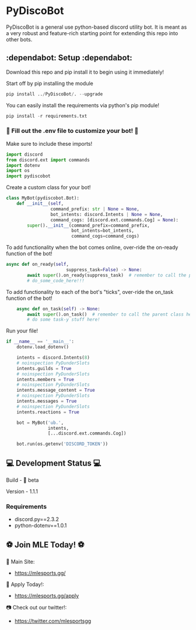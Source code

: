 # PyDiscoBot

PyDiscoBot is a general use python-based discord utility bot.
It is meant as a very robust and feature-rich starting point for extending this repo into other bots.

## :dependabot: Setup :dependabot:
Download this repo and pip install it to begin using it immediately!

Start off by pip installing the module
``` python
pip install ../PyDiscoBot/. --upgrade
```

You can easily install the requirements via python's pip module!
```python
pip install -r requirements.txt
```

### :memo: Fill out the .env file to customize your bot! :memo:

Make sure to include these imports!
```python
import discord
from discord.ext import commands
import dotenv
import os
import pydiscobot
```

Create a custom class for your bot!
```python
class MyBot(pydiscobot.Bot):
    def __init__(self,
                 command_prefix: str | None = None,
                 bot_intents: discord.Intents | None = None,
                 command_cogs: [discord.ext.commands.Cog] = None):
        super().__init__(command_prefix=command_prefix,
                         bot_intents=bot_intents,
                         command_cogs=command_cogs)
```

To add functionality when the bot comes online, over-ride the on-ready function of the bot!
```python
async def on_ready(self,
                       suppress_task=False) -> None:
        await super().on_ready(suppress_task)  # remember to call the parent class here!
        # do_some_code_here!!!
```

To add functionality to each of the bot's "ticks", over-ride the on_task function of the bot!
```python
    async def on_task(self) -> None:
        await super().on_task()  # remember to call the parent class here!
        # do some task-y stuff here!
```

Run your file!
```python
if __name__ == '__main__':
    dotenv.load_dotenv()

    intents = discord.Intents(8)
    # noinspection PyDunderSlots
    intents.guilds = True
    # noinspection PyDunderSlots
    intents.members = True
    # noinspection PyDunderSlots
    intents.message_content = True
    # noinspection PyDunderSlots
    intents.messages = True
    # noinspection PyDunderSlots
    intents.reactions = True

    bot = MyBot('ub.',
                intents,
                [...discord.ext.commands.Cog])

    bot.run(os.getenv('DISCORD_TOKEN'))
```

## :computer: Development Status :computer:

Build - :construction: beta

Version - 1.1.1

### Requirements
- discord.py==2.3.2
- python-dotenv==1.0.1

## :soccer: Join MLE Today! :soccer:
:sparkler: Main Site:
  - https://mlesports.gg/
    
:postbox: Apply Today!:
  - https://mlesports.gg/apply
    
:camera: Check out our twitter!:
  - https://twitter.com/mlesportsgg
